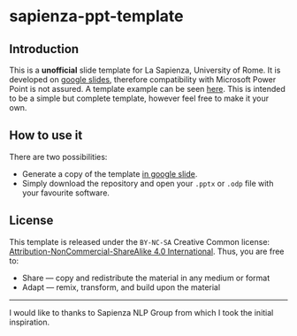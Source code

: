 # sapienza-ppt-template
## Introduction
This is a **unofficial** slide template for La Sapienza, University of Rome.
It is developed on [google slides](https://docs.google.com/presentation/u/0/), therefore compatibility with Microsoft Power Point is not assured.
A template example can be seen [here](https://github.com/pietro-nardelli/sapienza-ppt-template/blob/main/sapienza-ppt-template.pdf). 
This is intended to be a simple but complete template, however feel free to make it your own.

## How to use it
There are two possibilities:
- Generate a copy of the template [in google slide](https://docs.google.com/presentation/d/1t6adiSpkEV6RKvrBBEbmBLQuyo7_mFRGFxlDhTsd0gg/edit?usp=sharing).
- Simply download the repository and open your `.pptx` or `.odp` file with your favourite software. 

## License
This template is released under the `BY-NC-SA` Creative Common license: [Attribution-NonCommercial-ShareAlike 4.0 International](https://creativecommons.org/licenses/by-nc-sa/4.0/).
Thus, you are free to:
- Share — copy and redistribute the material in any medium or format
- Adapt — remix, transform, and build upon the material  

--- 

I would like to thanks to Sapienza NLP Group from which I took the initial inspiration.
